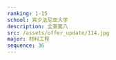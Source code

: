 ```yaml
---
ranking: 1-15
school: 宾夕法尼亚大学
description: 全美第八
src: /assets/offer_update/114.jpg
major: 材料工程
sequence: 36
---
```

